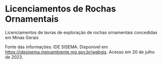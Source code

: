 # Licenciamentos de Rochas Ornamentais

Licenciamentos de lavras de exploração de rochas ornamentais concedidas em Minas Gerais 

Fonte das informações: IDE SISEMA. Disponível em <https://idesisema.meioambiente.mg.gov.br/webgis>. Acesso em 20 de julho de 2023.
